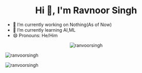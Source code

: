 <h1 align="center">Hi 👋, I'm Ravnoor Singh</h1>

- 🔭 I’m currently working on Nothing(As of Now)
- 🌱 I’m currently learning AI,ML
- 😄 Pronouns: He/Him

<p align="center"> <img src="https://komarev.com/ghpvc/?username=ranvoorsingh&label=Profile%20views&color=0e75b6&style=flat" alt="ranvoorsingh" /> </p>

<p><img align="center" src="https://github-readme-stats.vercel.app/api?username=ranvoorsingh&show_icons=true&theme=midnight-purple" alt="ranvoorsingh" /></p>

<p><img align="center" src="https://github-readme-stats.vercel.app/api/top-langs/?username=ranvoorsingh&layout=compact&theme=radical&show_icons=true" alt="ranvoorsingh" /></p>